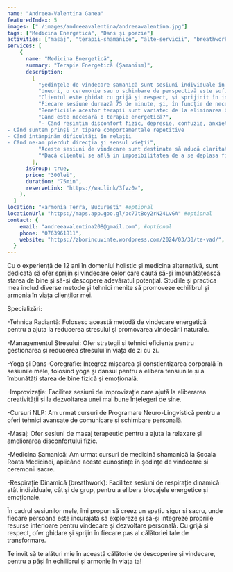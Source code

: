 ```yaml
---
name: "Andreea-Valentina Ganea"
featuredIndex: 5
images: ["./images/andreeavalentina/andreeavalentina.jpg"]
tags: ["Medicina Energetică", "Dans și poezie"]
activities: ["masaj", "terapii-shamanice", "alte-servicii", "breathwork", "Dans"]
services: [
    {
      name: "Medicina Energetică",
      summary: "Terapie Energetică (Șamanism)",
      description:
        [
          "Ședințele de vindecare șamanică sunt sesiuni individuale în care clientul este condus într-un Spațiu Sacru, iar șamanul servește ca intermediar între Suflet și forțele cosmice care guvernează viața.",
          "Uneori, o ceremonie sau o schimbare de perspectivă este suficientă pentru ca persoana să-și regăsească resursele interioare pentru vindecare. Alteori, șamanul folosește tehnici speciale pentru a elibera Corpul de Lumină de energiile grele acumulate.",
          "Clientul este ghidat cu grijă și respect, și sprijinit în integrarea noii energii în procesul de terapie.",
          "Fiecare sesiune durează 75 de minute, și, în funcție de necesități, poate fi recomandat un ciclu de ședințe.",
          "Beneficiile acestor terapii sunt variate: de la eliminarea blocajelor și disfuncțiilor fizice, la energizarea și armonizarea câmpului energetic subtil, clarificarea minții, și reconectarea cu Sufletul.",
          "Când este necesară o terapie energetică?",
          "- Când resimțim disconfort fizic, depresie, confuzie, anxietate
- Când suntem prinși în tipare comportamentale repetitive
- Când întâmpinăm dificultăți în relații
- Când ne-am pierdut direcția și sensul vieții",
          "Aceste sesiuni de vindecare sunt destinate să aducă claritate, să elimine energiile grele din corp și să refacă legătura cu esența noastră spirituală, oferindu-ne un sentiment de pace și armonie interioară.",
          "*Dacă clientul se află in imposibilitatea de a se deplasa fizic, sesiunile se pot face și la distanță prin platforma online."
        ],
      isGroup: true,
      price: "300lei",
      duration: "75min",
      reserveLink: "https://wa.link/3fvz0a",
    },
  ]
location: "Harmonia Terra, Bucuresti" #optional
locationUrl: "https://maps.app.goo.gl/pc7JtBoy2rN24LvGA" #optional
contact: {
    email: "andreeavalentina208@gmail.com", #optional
    phone: "0763961811",
    website: "https://zborincuvinte.wordpress.com/2024/03/30/te-vad/", #optional
  }
---
```


Cu o experiență de 12 ani în domeniul holistic și medicina alternativă, sunt dedicată să ofer sprijin și vindecare celor care caută să-și îmbunătățească starea de bine și să-și descopere adevăratul potențial. Studiile și practica mea includ diverse metode și tehnici menite să promoveze echilibrul și armonia în viața clienților mei.

Specializări:

-Tehnica Radiantă: Folosesc această metodă de vindecare energetică pentru a ajuta la reducerea stresului și promovarea vindecării naturale.

-Managementul Stresului: Ofer strategii și tehnici eficiente pentru gestionarea și reducerea stresului în viața de zi cu zi.

-Yoga și Dans-Coregrafie: Integrez mișcarea și conștientizarea corporală în sesiunile mele, folosind yoga și dansul pentru a elibera tensiunile și a îmbunătăți starea de bine fizică și emoțională.

-Improvizație: Facilitez sesiuni de improvizație care ajută la eliberarea creativității și la dezvoltarea unei mai bune înțelegeri de sine.

-Cursuri NLP: Am urmat cursuri de Programare Neuro-Lingvistică pentru a oferi tehnici avansate de comunicare și schimbare personală.

-Masaj: Ofer sesiuni de masaj terapeutic pentru a ajuta la relaxare și ameliorarea disconfortului fizic.

-Medicina Șamanică: Am urmat cursuri de medicină shamanică la Școala Roata Medicinei, aplicând aceste cunoștințe în ședințe de vindecare și ceremonii sacre.

-Respirație Dinamică (breathwork): Facilitez sesiuni de respirație dinamică atât individuale, cât și de grup, pentru a elibera blocajele energetice și emoționale.

În cadrul sesiunilor mele, îmi propun să creez un spațiu sigur și sacru, unde fiecare persoană este încurajată să exploreze și să-și integreze propriile resurse interioare pentru vindecare și dezvoltare personală. Cu grijă și respect, ofer ghidare și sprijin în fiecare pas al călătoriei tale de transformare.

Te invit să te alături mie în această călătorie de descoperire și vindecare, pentru a păși în echilibrul și armonie în viața ta!
